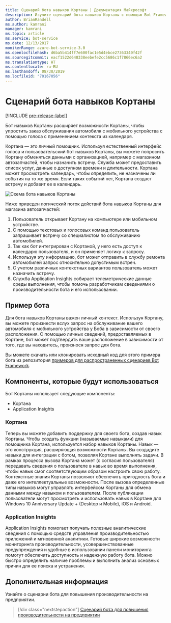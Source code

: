 ```yaml
---
title: Сценарий бота навыков Кортаны | Документация Майкрософт
description: Изучите сценарий бота навыков Кортаны с помощью Bot Framework.
author: BrianRandell
ms.author: kamrani
manager: kamrani
ms.topic: article
ms.service: bot-service
ms.date: 12/13/2017
monikerRange: azure-bot-service-3.0
ms.openlocfilehash: d6ba5b414ff7e600fac1e5d4ebce27363340f42f
ms.sourcegitcommit: eacf1522d648338eebefe2cc5686c1f7866ec6a2
ms.translationtype: HT
ms.contentlocale: ru-RU
ms.lasthandoff: 08/30/2019
ms.locfileid: "70167056"
---
```

# <a name="cortana-skills-bot-scenario"></a>Сценарий бота навыков Кортаны

[!INCLUDE [pre-release-label](includes/pre-release-label-v3.md)]

Бот навыков Кортаны расширяет возможности Кортаны, чтобы упростить заказ обслуживания автомобиля с мобильного устройства с помощью голоса с применением контекста из календаря.

Кортана — это личный помощник. Используя естественный интерфейс голоса и пользовательский бот навыков Кортаны, вы можете попросить Кортану обменяться данными с организацией, например с магазином автозапчастей, чтобы назначить встречу. Служба может предоставить список услуг, данные о доступном времени и длительности. Кортана может просмотреть календарь, чтобы определить, не назначены ли события на то же время. Если таких событий нет, Кортана создаст встречу и добавит ее в календарь.

![Схема бота навыков Кортаны](~/media/scenarios/bot-service-scenario-cortana-skill.png)

Ниже приведен логический поток действий бота навыков Кортаны для магазина автозапчастей:

1. Пользователь открывает Кортану на компьютере или мобильном устройстве.
2. С помощью текстовых и голосовых команд пользователь запрашивает встречу со специалистом по обслуживанию автомобилей.
3. Так как бот интегрирован с Кортаной, у него есть доступ к календарю пользователя, и он применяет логику к запросу.
4. Используя эту информацию, бот может отправить в службу ремонта автомобилей запрос относительно допустимым встреч.
5. С учетом различных контекстных вариантов пользователь может назначить встречу.
6. Служба Application Insights собирает телеметрические данные среды выполнения, чтобы помочь разработчикам сведениями о производительности бота и его использовании.

## <a name="sample-bot"></a>Пример бота
Для бота навыков Кортаны важен личный контекст. Используя Кортану, вы можете произнести вслух запрос на обслуживание вашего автомобиля с мобильного устройства у Боба в зависимости от своего расположения. С помощью личных сведений, предоставляемых в Кортане, бот может подтвердить ваше расположение в зависимости от того, где вы находитесь, произнося запрос для бота.

Вы можете скачать или клонировать исходный код для этого примера бота из репозитория [примеров для распространенных сценариев Bot Framework](https://aka.ms/abs-scenarios).

## <a name="components-youll-use"></a>Компоненты, которые будут использоваться
Бот Кортаны использует следующие компоненты:
-   Кортана
-   Application Insights

### <a name="cortana"></a>Кортана
Теперь вы можете добавить поддержку для своего бота, создав навык Кортаны. Чтобы создать функции (называемые навыками) для помощника Кортана, используется набор навыков Кортаны. Навык — это конструкция, расширяющая возможности Кортаны. Вы создадите навыки для интеграции с ботом, позволяя Кортане выполнять задачи. В рамках процесса вызова Кортана может (с согласия пользователя) передавать сведения о пользователе в навык во время выполнения, чтобы навык смог соответствующим образом настроить свою работу. Контекстные знания Кортаны позволяют обеспечить пригодность бота и даже его интеллектуальные возможности. После вызова определенные типы навыков могут управлять интерфейсом Кортаны для обмена данными между навыком и пользователем. После публикации пользователи могут просмотреть и использовать навык в Кортане для Windows 10 Anniversary Update + (Desktop и Mobile), iOS и Android.

### <a name="application-insights"></a>Application Insights
Application Insights помогает получать полезные аналитические сведения с помощью средств управления производительностью приложений и мгновенной аналитики. Готовые широкие возможности мониторинга производительности, усовершенствованные предупреждения и удобные в использовании панели мониторинга помогут обеспечить доступность и надежную работу бота. Можно быстро определить наличие проблемы и выполнить анализ основных причин для ее поиска и устранения.

## <a name="next-steps"></a>Дополнительная информация
Узнайте о сценарии бота для повышения производительности на предприятии.

> [!div class="nextstepaction"]
> [Сценарий бота для повышения производительности на предприятии](bot-service-scenario-enterprise-productivity.md)
